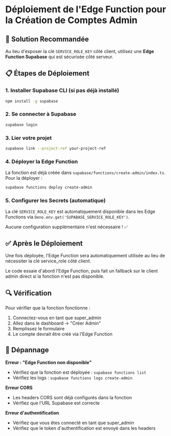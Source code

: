 # Déploiement de l'Edge Function pour la Création de Comptes Admin

## 🎯 Solution Recommandée

Au lieu d'exposer la clé `SERVICE_ROLE_KEY` côté client, utilisez une **Edge Function Supabase** qui est sécurisée côté serveur.

## 📋 Étapes de Déploiement

### 1. Installer Supabase CLI (si pas déjà installé)

```bash
npm install -g supabase
```

### 2. Se connecter à Supabase

```bash
supabase login
```

### 3. Lier votre projet

```bash
supabase link --project-ref your-project-ref
```

### 4. Déployer la Edge Function

La fonction est déjà créée dans `supabase/functions/create-admin/index.ts`. Pour la déployer :

```bash
supabase functions deploy create-admin
```

### 5. Configurer les Secrets (automatique)

La clé `SERVICE_ROLE_KEY` est automatiquement disponible dans les Edge Functions via `Deno.env.get('SUPABASE_SERVICE_ROLE_KEY')`.

Aucune configuration supplémentaire n'est nécessaire ! ✅

## ✅ Après le Déploiement

Une fois déployée, l'Edge Function sera automatiquement utilisée au lieu de nécessiter la clé service_role côté client.

Le code essaie d'abord l'Edge Function, puis fait un fallback sur le client admin direct si la fonction n'est pas disponible.

## 🔍 Vérification

Pour vérifier que la fonction fonctionne :

1. Connectez-vous en tant que super_admin
2. Allez dans le dashboard → "Créer Admin"
3. Remplissez le formulaire
4. Le compte devrait être créé via l'Edge Function

## 🐛 Dépannage

**Erreur : "Edge Function non disponible"**
- Vérifiez que la fonction est déployée : `supabase functions list`
- Vérifiez les logs : `supabase functions logs create-admin`

**Erreur CORS**
- Les headers CORS sont déjà configurés dans la fonction
- Vérifiez que l'URL Supabase est correcte

**Erreur d'authentification**
- Vérifiez que vous êtes connecté en tant que super_admin
- Vérifiez que le token d'authentification est envoyé dans les headers

